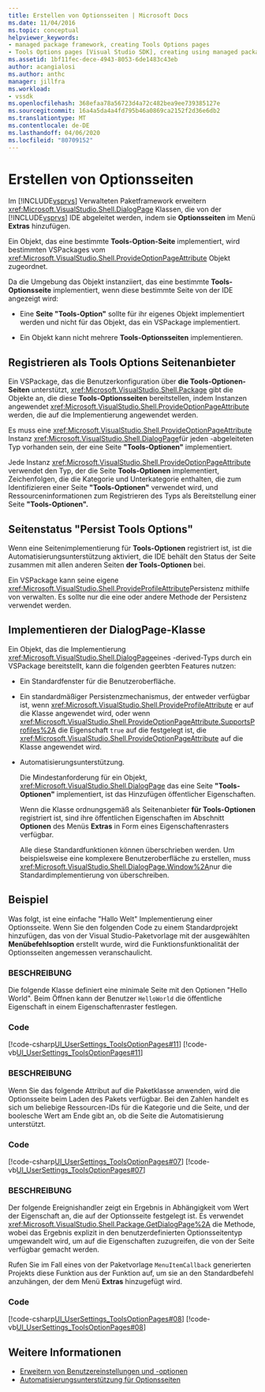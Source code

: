 ```yaml
---
title: Erstellen von Optionsseiten | Microsoft Docs
ms.date: 11/04/2016
ms.topic: conceptual
helpviewer_keywords:
- managed package framework, creating Tools Options pages
- Tools Options pages [Visual Studio SDK], creating using managed package framework
ms.assetid: 1bf11fec-dece-4943-8053-6de1483c43eb
author: acangialosi
ms.author: anthc
manager: jillfra
ms.workload:
- vssdk
ms.openlocfilehash: 368efaa78a56723d4a72c482bea9ee739385127e
ms.sourcegitcommit: 16a4a5da4a4fd795b46a0869ca2152f2d36e6db2
ms.translationtype: MT
ms.contentlocale: de-DE
ms.lasthandoff: 04/06/2020
ms.locfileid: "80709152"
---
```

# <a name="create-options-pages"></a>Erstellen von Optionsseiten
Im [!INCLUDE[vsprvs](../../code-quality/includes/vsprvs_md.md)] Verwalteten Paketframework erweitern <xref:Microsoft.VisualStudio.Shell.DialogPage> Klassen, die von der [!INCLUDE[vsprvs](../../code-quality/includes/vsprvs_md.md)] IDE abgeleitet werden, indem sie **Optionsseiten** im Menü **Extras** hinzufügen.

 Ein Objekt, das eine bestimmte **Tools-Option-Seite** implementiert, wird bestimmten VSPackages vom <xref:Microsoft.VisualStudio.Shell.ProvideOptionPageAttribute> Objekt zugeordnet.

 Da die Umgebung das Objekt instanziiert, das eine bestimmte **Tools-Optionsseite** implementiert, wenn diese bestimmte Seite von der IDE angezeigt wird:

- Eine **Seite "Tools-Option"** sollte für ihr eigenes Objekt implementiert werden und nicht für das Objekt, das ein VSPackage implementiert.

- Ein Objekt kann nicht mehrere **Tools-Optionsseiten** implementieren.

## <a name="register-as-a-tools-options-page-provider"></a>Registrieren als Tools Options Seitenanbieter
 Ein VSPackage, das die Benutzerkonfiguration über **die Tools-Optionen-Seiten** unterstützt, <xref:Microsoft.VisualStudio.Shell.Package> gibt die Objekte an, die diese **Tools-Optionsseiten** bereitstellen, indem Instanzen angewendet <xref:Microsoft.VisualStudio.Shell.ProvideOptionPageAttribute> werden, die auf die Implementierung angewendet werden.

 Es muss eine <xref:Microsoft.VisualStudio.Shell.ProvideOptionPageAttribute> Instanz <xref:Microsoft.VisualStudio.Shell.DialogPage>für jeden -abgeleiteten Typ vorhanden sein, der eine Seite **"Tools-Optionen"** implementiert.

 Jede Instanz <xref:Microsoft.VisualStudio.Shell.ProvideOptionPageAttribute> verwendet den Typ, der die Seite **Tools-Optionen** implementiert, Zeichenfolgen, die die Kategorie und Unterkategorie enthalten, die zum Identifizieren einer Seite **"Tools-Optionen"** verwendet wird, und Ressourceninformationen zum Registrieren des Typs als Bereitstellung einer Seite **"Tools-Optionen".**

## <a name="persist-tools-options-page-state"></a>Seitenstatus "Persist Tools Options"
 Wenn eine Seitenimplementierung für **Tools-Optionen** registriert ist, ist die Automatisierungsunterstützung aktiviert, die IDE behält den Status der Seite zusammen mit allen anderen Seiten **der Tools-Optionen** bei.

 Ein VSPackage kann seine eigene <xref:Microsoft.VisualStudio.Shell.ProvideProfileAttribute>Persistenz mithilfe von verwalten. Es sollte nur die eine oder andere Methode der Persistenz verwendet werden.

## <a name="implement-dialogpage-class"></a>Implementieren der DialogPage-Klasse
 Ein Objekt, das die Implementierung <xref:Microsoft.VisualStudio.Shell.DialogPage>eines -derived-Typs durch ein VSPackage bereitstellt, kann die folgenden geerbten Features nutzen:

- Ein Standardfenster für die Benutzeroberfläche.

- Ein standardmäßiger Persistenzmechanismus, der entweder verfügbar ist, wenn <xref:Microsoft.VisualStudio.Shell.ProvideProfileAttribute> er auf die Klasse angewendet wird, oder wenn <xref:Microsoft.VisualStudio.Shell.ProvideOptionPageAttribute.SupportsProfiles%2A> die Eigenschaft `true` auf die festgelegt ist, die <xref:Microsoft.VisualStudio.Shell.ProvideOptionPageAttribute> auf die Klasse angewendet wird.

- Automatisierungsunterstützung.

  Die Mindestanforderung für ein Objekt, <xref:Microsoft.VisualStudio.Shell.DialogPage> das eine Seite **"Tools-Optionen"** implementiert, ist das Hinzufügen öffentlicher Eigenschaften.

  Wenn die Klasse ordnungsgemäß als Seitenanbieter **für Tools-Optionen** registriert ist, sind ihre öffentlichen Eigenschaften im Abschnitt **Optionen** des Menüs **Extras** in Form eines Eigenschaftenrasters verfügbar.

  Alle diese Standardfunktionen können überschrieben werden. Um beispielsweise eine komplexere Benutzeroberfläche zu erstellen, muss <xref:Microsoft.VisualStudio.Shell.DialogPage.Window%2A>nur die Standardimplementierung von überschreiben.

## <a name="example"></a>Beispiel
 Was folgt, ist eine einfache "Hallo Welt" Implementierung einer Optionsseite. Wenn Sie den folgenden Code zu einem Standardprojekt hinzufügen, das von der Visual Studio-Paketvorlage mit der ausgewählten **Menübefehlsoption** erstellt wurde, wird die Funktionsfunktionalität der Optionsseiten angemessen veranschaulicht.

### <a name="description"></a>BESCHREIBUNG
 Die folgende Klasse definiert eine minimale Seite mit den Optionen "Hello World". Beim Öffnen kann der Benutzer `HelloWorld` die öffentliche Eigenschaft in einem Eigenschaftenraster festlegen.

### <a name="code"></a>Code
 [!code-csharp[UI_UserSettings_ToolsOptionPages#11](../../extensibility/internals/codesnippet/CSharp/creating-options-pages_1.cs)]
 [!code-vb[UI_UserSettings_ToolsOptionPages#11](../../extensibility/internals/codesnippet/VisualBasic/creating-options-pages_1.vb)]

### <a name="description"></a>BESCHREIBUNG
 Wenn Sie das folgende Attribut auf die Paketklasse anwenden, wird die Optionsseite beim Laden des Pakets verfügbar. Bei den Zahlen handelt es sich um beliebige Ressourcen-IDs für die Kategorie und die Seite, und der boolesche Wert am Ende gibt an, ob die Seite die Automatisierung unterstützt.

### <a name="code"></a>Code
 [!code-csharp[UI_UserSettings_ToolsOptionPages#07](../../extensibility/internals/codesnippet/CSharp/creating-options-pages_2.cs)]
 [!code-vb[UI_UserSettings_ToolsOptionPages#07](../../extensibility/internals/codesnippet/VisualBasic/creating-options-pages_2.vb)]

### <a name="description"></a>BESCHREIBUNG
 Der folgende Ereignishandler zeigt ein Ergebnis in Abhängigkeit vom Wert der Eigenschaft an, die auf der Optionsseite festgelegt ist. Es verwendet <xref:Microsoft.VisualStudio.Shell.Package.GetDialogPage%2A> die Methode, wobei das Ergebnis explizit in den benutzerdefinierten Optionsseitentyp umgewandelt wird, um auf die Eigenschaften zuzugreifen, die von der Seite verfügbar gemacht werden.

 Rufen Sie im Fall eines von der Paketvorlage `MenuItemCallback` generierten Projekts diese Funktion aus der Funktion auf, um sie an den Standardbefehl anzuhängen, der dem Menü **Extras** hinzugefügt wird.

### <a name="code"></a>Code
 [!code-csharp[UI_UserSettings_ToolsOptionPages#08](../../extensibility/internals/codesnippet/CSharp/creating-options-pages_3.cs)]
 [!code-vb[UI_UserSettings_ToolsOptionPages#08](../../extensibility/internals/codesnippet/VisualBasic/creating-options-pages_3.vb)]

## <a name="see-also"></a>Weitere Informationen
- [Erweitern von Benutzereinstellungen und -optionen](../../extensibility/extending-user-settings-and-options.md)
- [Automatisierungsunterstützung für Optionsseiten](../../extensibility/internals/automation-support-for-options-pages.md)
